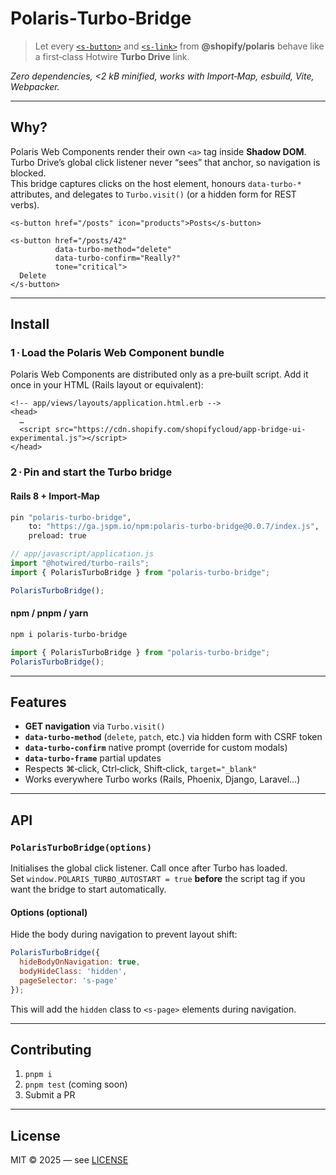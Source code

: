 # Polaris‑Turbo‑Bridge

> Let every [`<s-button>`](https://shopify.dev/docs/api/app-home/polaris-web-components/actions/button) and [`<s-link>`](https://shopify.dev/docs/api/app-home/polaris-web-components/actions/link) from **@shopify/polaris** behave like a first‑class Hotwire **Turbo Drive** link.

*Zero dependencies, <2 kB minified, works with Import‑Map, esbuild, Vite, Webpacker.*

---

## Why?

Polaris Web Components render their own `<a>` tag inside **Shadow DOM**.  
Turbo Drive’s global click listener never “sees” that anchor, so navigation is blocked.  
This bridge captures clicks on the host element, honours `data‑turbo-*` attributes, and
delegates to `Turbo.visit()` (or a hidden form for REST verbs).

```
<s-button href="/posts" icon="products">Posts</s-button>

<s-button href="/posts/42"
          data-turbo-method="delete"
          data-turbo-confirm="Really?"
          tone="critical">
  Delete
</s-button>
```

---

## Install

### 1 · Load the Polaris Web Component bundle

Polaris Web Components are distributed only as a pre‑built script.
Add it once in your HTML <head> (Rails layout or equivalent):

```
<!-- app/views/layouts/application.html.erb -->
<head>
  …
  <script src="https://cdn.shopify.com/shopifycloud/app-bridge-ui-experimental.js"></script>
</head>
```

### 2 · Pin and start the Turbo bridge

#### Rails 8 + Import‑Map

```bash
pin "polaris-turbo-bridge",
    to: "https://ga.jspm.io/npm:polaris-turbo-bridge@0.0.7/index.js",
    preload: true
```

```js
// app/javascript/application.js
import "@hotwired/turbo-rails";
import { PolarisTurboBridge } from "polaris-turbo-bridge";

PolarisTurboBridge();
```

#### npm / pnpm / yarn

```bash
npm i polaris-turbo-bridge
```

```js
import { PolarisTurboBridge } from "polaris-turbo-bridge";
PolarisTurboBridge();
```

---

## Features

* **GET navigation** via `Turbo.visit()`  
* **`data-turbo-method`** (`delete`, `patch`, etc.) via hidden form with CSRF token  
* **`data-turbo-confirm`** native prompt (override for custom modals)  
* **`data-turbo-frame`** partial updates  
* Respects ⌘‑click, Ctrl‑click, Shift‑click, `target="_blank"`  
* Works everywhere Turbo works (Rails, Phoenix, Django, Laravel…)

---

## API

### `PolarisTurboBridge(options)`

Initialises the global click listener. Call once after Turbo has loaded.  
Set `window.POLARIS_TURBO_AUTOSTART = true` **before** the script tag if you
want the bridge to start automatically.

#### Options (optional)

Hide the body during navigation to prevent layout shift:

```js
PolarisTurboBridge({
  hideBodyOnNavigation: true,
  bodyHideClass: 'hidden',
  pageSelector: 's-page'
});
```

This will add the `hidden` class to `<s-page>` elements during navigation.

---

## Contributing

1. `pnpm i`
2. `pnpm test` (coming soon)
3. Submit a PR

---

## License

MIT © 2025 — see [LICENSE](./LICENSE)
